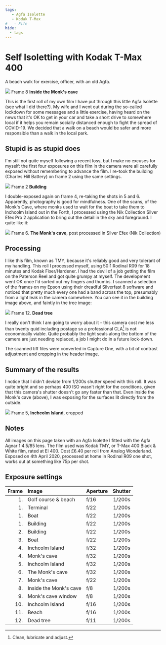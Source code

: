 ```yaml
---
tags:
   - Agfa Isolette
   - Kodak T-Max
#   - Fife
hide:
  - tags
---
```


# Self Isoletting with Kodak T-Max 400
A beach walk for exercise, officer, with an old Agfa.

![](/img/2020-04-17-Kodak-TMY-9.jpg)
Frame 8 **Inside the Monk's cave**

This is the first roll of my own film I have put through this little Agfa Isolette (see what I did there?). My wife and I went out during the so-called lockdown for some messages and a little exercise, having heard on the news that it's OK to get in your car and take a short drive to somewhere local if it helps you remain socially distanced enough to fight the spread of COVID-19. We decided that a walk on a beach would be safer and more responsible than a walk in the local park.

## Stupid is as stupid does
I'm still not quite myself following a recent loss, but I make no excuses for myself: the first four exposures on this film in the camera were all carefully exposed without remembering to advance the film. I re-took the building (Charles Hill Battery) on frame 2 using the same settings.

![](/img/2020-04-17-Kodak-TMY-2.jpg)
Frame 2 **Building**

I double-exposed again on frame 4, re-taking the shots in 5 and 6. Apparently, photography is good for mindfulness. One of the scans, of the Monk's Cave, where monks used to wait for the boat to take them to Inchcolm Island out in the Forth, I processed using the Nik Collection Silver Efex Pro 2 application to bring out the detail in the sky and foreground. I quite like it:

![](/img/2020-04-17-Kodak-TMY-6.jpg)
Frame 6. **The Monk's cave**, post processed in Silver Efex (Nik Collection)

## Processing
I like this film, known as TMY, because it's reliably good and very tolerant of my handling. This roll I processed myself, using 50:1 Rodinal R09 for 18 minutes and Kodak Fixer/Hardener. I had the devil of a job getting the film on the Paterson Reel and got quite grumpy at myself. The development went OK once I'd sorted out my fingers and thumbs. I scanned a selection of the frames on my Epson using their dreadful Silverfast 8 software and noticed that pretty much every one had a band across the top, presumably from a light leak in the camera somewhere. You can see it in the building image above, and faintly in the tree image:

![](/img/2020-04-17-Kodak-TMY-12.jpg)
Frame 12. **Dead tree**

I really don't think I am going to worry about it - this camera cost me less than twenty quid including postage so a professional CLA[^1] is not economically viable. Quite probably the light seals along the bottom of the camera are just needing replaced, a job I might do in a future lock-down.

The scanned tiff files were converted in Capture One, with a bit of contrast adjustment and cropping in the header image.

[^1]: Clean, lubricate and adjust.

## Summary of the results
I notice that I didn't deviate from 1/200s shutter speed with this roll. It was quite bright and so perhaps 400 ISO wasn't right for the conditions, given that this camera's shutter doesn't go any faster than that. Even inside the Monk's cave (above), I was exposing for the surfaces lit directly from the outside.

![](/img/2020-04-17-Kodak-TMY-5.jpg)
Frame 5, **Inchcolm Island**, cropped

## Notes

All images on this page taken with an Agfa Isolette I fitted with the Agfa Agnar 1:4.5/85 lens. The film used was Kodak TMY, or T-Max 400 Black & White film, rated at EI 400. Cost £6.40 per roll from Analog Wonderland. Exposed on 4th April 2020, processed at home in Rodinal R09 one shot, works out at something like 75p per shot.


## Exposure settings

Frame|Image|Aperture|Shutter
--:|:----|:----|:----:
1.|Golf course & beach|f/16|1/200s
1.|Terminal|f/22|1/200s
1.|Boat|f/22|1/200s
1.|Building|f/22|1/200s
2.|Building|f/22|1/200s
3.|Boat|f/22|1/200s
4.|Inchcolm Island|f/32|1/200s
4.|Monk's cave|f/32|1/200s
5.|Inchcolm Island|f/32|1/200s
6.|The Monk's cave|f/32|1/200s
7.|Monk's cave|f/22|1/200s
8.|Inside the Monk's cave|f/8|1/200s
9.|Monk's cave window|f/8|1/200s
10.|Inchcolm Island|f/16|1/200s
11.|Beach|f/16|1/200s
12.|Dead tree|f/11|1/200s
